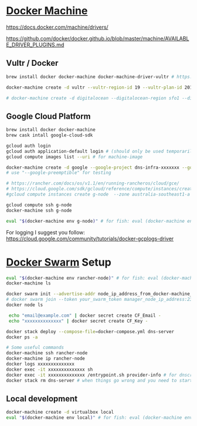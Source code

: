 # [Docker Machine](https://docs.docker.com/machine/overview/)

https://docs.docker.com/machine/drivers/

https://github.com/docker/docker.github.io/blob/master/machine/AVAILABLE_DRIVER_PLUGINS.md

## Vultr / Docker

```sh
brew install docker docker-machine docker-machine-driver-vultr # https://github.com/janeczku/docker-machine-vultr

docker-machine create -d vultr --vultr-region-id 19 --vultr-plan-id 201 --vultr-api-key "$VTOKEN" --vultr-ssh-key-id xxxxxxxxxxxxxx --vultr-ipv6 rancher-node

# docker-machine create -d digitalocean --digitalocean-region sfo1 --digitalocean-size 1gb --digitalocean-ssh-user xxxxxx --digitalocean-image rancheros --digitalocean-access-token $DOTOKEN rancher-node
```

## Google Cloud Platform

```sh
brew install docker docker-machine
brew cask intall google-cloud-sdk

gcloud auth login
gcloud auth application-default login # (should only be used temporarily)
gcloud compute images list --uri # for machine-image

docker-machine create -d google --google-project dns-infra-xxxxxxx --google-zone australia-southeast1-a --google-machine-type f1-micro --google-tags doh,dnscrypt,g-node --google-machine-image https://www.googleapis.com/compute/v1/projects/centos-cloud/global/images/centos-7-v20180507 g-node
# use "--google-preemptible" for testing

# https://rancher.com/docs/os/v1.1/en/running-rancheros/cloud/gce/
# https://cloud.google.com/sdk/gcloud/reference/compute/instances/create
#gcloud compute instances create g-node  --zone australia-southeast1-a --machine-type f1-micro --image xxxxxxxxxxxxxx

gcloud compute ssh g-node
docker-machine ssh g-node

eval "$(docker-machine env g-node)" # for fish: eval (docker-machine env g-node)
```
For logging I suggest you follow: https://cloud.google.com/community/tutorials/docker-gcplogs-driver

# [Docker Swarm](https://docs.docker.com/engine/swarm/) Setup

```sh
eval "$(docker-machine env rancher-node)" # for fish: eval (docker-machine env rancher-node)
docker-machine ls

docker swarm init --advertise-addr node_ip_address_from_docker-machine_ls
# docker swarm join --token your_swarm_token manager_node_ip_address:2377
docker node ls

 echo "email@example.com" | docker secret create CF_Email -
 echo "xxxxxxxxxxxxxx" | docker secret create CF_Key -

docker stack deploy --compose-file=docker-compose.yml dns-server
docker ps -a

# Some useful commands
docker-machine ssh rancher-node
docker-machine ip rancher-node
docker logs xxxxxxxxxxxxxx
docker exec -it xxxxxxxxxxxxxx sh
docker exec -it xxxxxxxxxxxxxx /entrypoint.sh provider-info # for dnscrypt-wrapper
docker stack rm dns-server # when things go wrong and you need to start form a blank slate
```

## Local development

```sh
docker-machine create -d virtualbox local
eval "$(docker-machine env local)" # for fish: eval (docker-machine env local)
```
